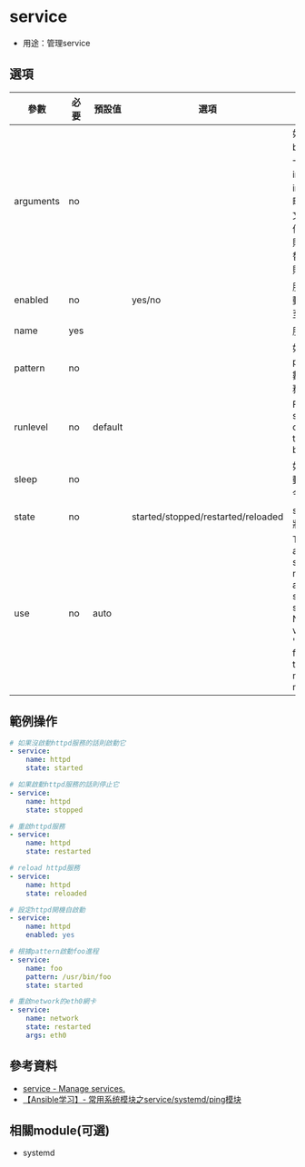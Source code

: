 # service

- 用途：管理service

## 選項

| 參數      | 必要 | 預設值  | 選項                               | 說明                                                                                                                                                                                                                                                                      |
| --------- | ---- | ------- | ---------------------------------- | ------------------------------------------------------------------------------------------------------------------------------------------------------------------------------------------------------------------------------------------------------------------------- |
| arguments | no   |         |                                    | 如果打開這個標記，backrefs會改變模塊的一些操作：insertbefore和insertafter參數會被忽略。當regexp不匹配文件中的任何行時，文件不會做任何修改，否則 使用擴展的line參數 替換 最後一個匹配正則表達式的行                                                                        |
| enabled   | no   |         | yes/no                             | 服務是否開機自動啟動。 enabled和state至少要有一個被定義                                                                                                                                                                                                                   |
| name      | yes  |         |                                    | 服務名稱                                                                                                                                                                                                                                                                  |
| pattern   | no   |         |                                    | 如果服務沒有響應，則ps查看是否具有指定參數的進程，有則認為服務已經啟動                                                                                                                                                                                                    |
| runlevel  | no   | default |                                    | For OpenRC init scripts (ex: Gentoo) only. The runlevel that this service belongs to.                                                                                                                                                                                     |
| sleep     | no   |         |                                    | 如果服務正在重新啟動，則在停止和啟動命令之間定義休眠幾秒                                                                                                                                                                                                                  |
| state     | no   |         | started/stopped/restarted/reloaded | service最終操作後的狀態                                                                                                                                                                                                                                                   |
| use       | no   | auto    |                                    | The service module actually uses system specific modules, normally through auto detection, this setting can force a specific module. Normally it uses the value of the 'ansible_service_mgr' fact and falls back to the old 'service' module when none matching is found. |

## 範例操作
```yaml
# 如果沒啟動httpd服務的話則啟動它
- service:
    name: httpd
    state: started

# 如果啟動httpd服務的話則停止它
- service:
    name: httpd
    state: stopped

# 重啟httpd服務
- service:
    name: httpd
    state: restarted

# reload httpd服務
- service:
    name: httpd
    state: reloaded

# 設定httpd開機自啟動
- service:
    name: httpd
    enabled: yes

# 根據pattern啟動foo進程
- service:
    name: foo
    pattern: /usr/bin/foo
    state: started

# 重啟network的eth0網卡
- service:
    name: network
    state: restarted
    args: eth0
```
## 參考資料
* [service - Manage services.](https://docs.ansible.com/ansible/2.4/service_module.html)
* [【Ansible学习】- 常用系统模块之service/systemd/ping模块](https://hoxis.github.io/ansible-system-modules.html)
## 相關module(可選)
* systemd

